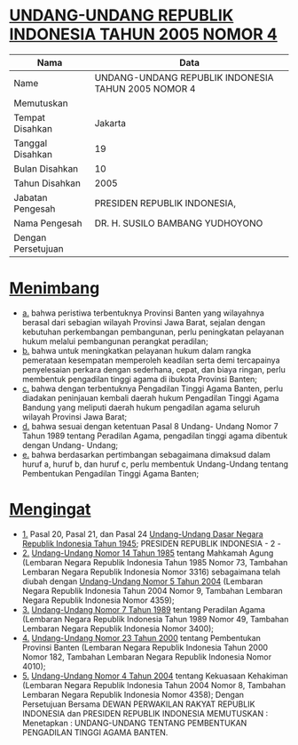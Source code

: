# [UNDANG-UNDANG REPUBLIK INDONESIA TAHUN 2005 NOMOR 4](http://example.org/legal/document/uu/2005/4)

| Nama | Data |
| ------ | ----- |
|Name|UNDANG-UNDANG REPUBLIK INDONESIA TAHUN 2005 NOMOR 4|
|Memutuskan||
|Tempat Disahkan|Jakarta|
|Tanggal Disahkan|19|
|Bulan Disahkan|10|
|Tahun Disahkan|2005|
|Jabatan Pengesah|PRESIDEN REPUBLIK INDONESIA,|
|Nama Pengesah|DR. H. SUSILO BAMBANG YUDHOYONO|
|Dengan Persetujuan||
# [Menimbang](http://example.org/legal/document/uu/2005/4/menimbang)

* [a.](http://example.org/legal/document/uu/2005/4/menimbang/point/a) bahwa peristiwa terbentuknya Provinsi Banten yang wilayahnya berasal dari sebagian wilayah Provinsi Jawa Barat, sejalan dengan kebutuhan perkembangan pembangunan, perlu peningkatan pelayanan hukum melalui pembangunan perangkat peradilan;
* [b.](http://example.org/legal/document/uu/2005/4/menimbang/point/b) bahwa untuk meningkatkan pelayanan hukum dalam rangka pemerataan kesempatan memperoleh keadilan serta demi tercapainya penyelesaian perkara dengan sederhana, cepat, dan biaya ringan, perlu membentuk pengadilan tinggi agama di ibukota Provinsi Banten;
* [c.](http://example.org/legal/document/uu/2005/4/menimbang/point/c) bahwa dengan terbentuknya Pengadilan Tinggi Agama Banten, perlu diadakan peninjauan kembali daerah hukum Pengadilan Tinggi Agama Bandung yang meliputi daerah hukum pengadilan agama seluruh wilayah Provinsi Jawa Barat;
* [d.](http://example.org/legal/document/uu/2005/4/menimbang/point/d) bahwa sesuai dengan ketentuan Pasal 8 Undang- Undang Nomor 7 Tahun 1989 tentang Peradilan Agama, pengadilan tinggi agama dibentuk dengan Undang- Undang;
* [e.](http://example.org/legal/document/uu/2005/4/menimbang/point/e) bahwa berdasarkan pertimbangan sebagaimana dimaksud dalam huruf a, huruf b, dan huruf c, perlu membentuk Undang-Undang tentang Pembentukan Pengadilan Tinggi Agama Banten;
# [Mengingat](http://example.org/legal/document/uu/2005/4/mengingat)

* [1.](http://example.org/legal/document/uu/2005/4/mengingat/point/0001) Pasal 20, Pasal 21, dan Pasal 24 [Undang-Undang Dasar Negara Republik Indonesia Tahun 1945](http://example.org/legal/document/uu); PRESIDEN REPUBLIK INDONESIA - 2 -
* [2.](http://example.org/legal/document/uu/2005/4/mengingat/point/0002) [Undang-Undang Nomor 14 Tahun 1985](http://example.org/legal/document/uu/1985/14) tentang Mahkamah Agung (Lembaran Negara Republik Indonesia Tahun 1985 Nomor 73, Tambahan Lembaran Negara Republik Indonesia Nomor 3316) sebagaimana telah diubah dengan [Undang-Undang Nomor 5 Tahun 2004](http://example.org/legal/document/uu/2004/5) (Lembaran Negara Republik Indonesia Tahun 2004 Nomor 9, Tambahan Lembaran Negara Republik Indonesia Nomor 4359);
* [3.](http://example.org/legal/document/uu/2005/4/mengingat/point/0003) [Undang-Undang Nomor 7 Tahun 1989](http://example.org/legal/document/uu/1989/7) tentang Peradilan Agama (Lembaran Negara Republik Indonesia Tahun 1989 Nomor 49, Tambahan Lembaran Negara Republik Indonesia Nomor 3400);
* [4.](http://example.org/legal/document/uu/2005/4/mengingat/point/0004) [Undang-Undang Nomor 23 Tahun 2000](http://example.org/legal/document/uu/2000/23) tentang Pembentukan Provinsi Banten (Lembaran Negara Republik Indonesia Tahun 2000 Nomor 182, Tambahan Lembaran Negara Republik Indonesia Nomor 4010);
* [5.](http://example.org/legal/document/uu/2005/4/mengingat/point/0005) [Undang-Undang Nomor 4 Tahun 2004](http://example.org/legal/document/uu/2004/4) tentang Kekuasaan Kehakiman (Lembaran Negara Republik Indonesia Tahun 2004 Nomor 8, Tambahan Lembaran Negara Republik Indonesia Nomor 4358); Dengan Persetujuan Bersama DEWAN PERWAKILAN RAKYAT REPUBLIK INDONESIA dan PRESIDEN REPUBLIK INDONESIA MEMUTUSKAN : Menetapkan : UNDANG-UNDANG TENTANG PEMBENTUKAN PENGADILAN TINGGI AGAMA BANTEN.